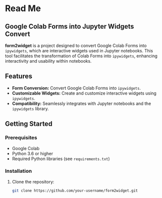 # Read Me
## Google Colab Forms into Jupyter Widgets Convert

**form2widget** is a project designed to convert Google Colab Forms into `ipywidgets`, which are interactive widgets used in Jupyter notebooks. This tool facilitates the transformation of Colab Forms into `ipywidgets`, enhancing interactivity and usability within notebooks.

## Features

- **Form Conversion:** Convert Google Colab Forms into `ipywidgets`.
- **Customizable Widgets:** Create and customize interactive widgets using `ipywidgets`.
- **Compatibility:** Seamlessly integrates with Jupyter notebooks and the `ipywidgets` library.

## Getting Started

### Prerequisites

- Google Colab
- Python 3.6 or higher
- Required Python libraries (see `requirements.txt`)

### Installation

1. Clone the repository:

   ```bash
   git clone https://github.com/your-username/form2widget.git
   ```

